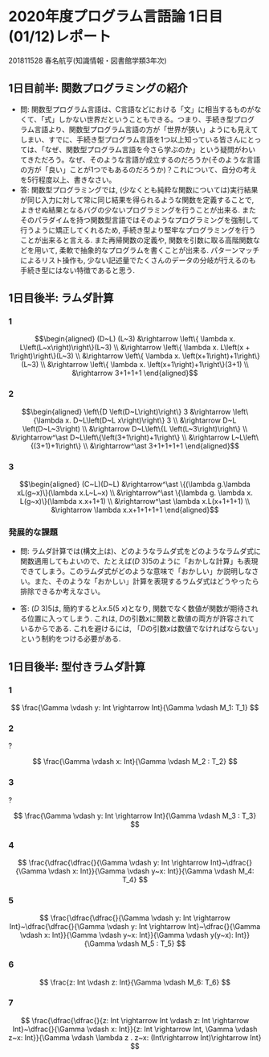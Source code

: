 # 2020年度プログラム言語論 1日目(01/12)レポート

201811528 春名航亨(知識情報・図書館学類3年次)

## 1日目前半: 関数プログラミングの紹介

- 問: 関数型プログラム言語は、C言語などにおける「文」に相当するものがなくて、「式」しかない世界だということもできる。つまり、手続き型プログラム言語より、関数型プログラム言語の方が「世界が狹い」ようにも見えてしまい、すでに、手続き型プログラム言語を1つ以上知っている皆さんにとっては、「なぜ、関数型プログラム言語を今さら学ぶのか」という疑問がわいてきただろう。なぜ、そのような言語が成立するのだろうか(そのような言語の方が「良い」ことが1つでもあるのだろうか)？これについて、自分の考えを5行程度以上、書きなさい。
- 答: 関数型プログラミングでは, (少なくとも純粋な関数については)実行結果が同じ入力に対して常に同じ結果を得られるような関数を定義することで, よきせぬ結果となるバグの少ないプログラミングを行うことが出来る. またそのパラダイムを持つ関数型言語ではそのようなプログラミングを強制して行うように矯正してくれるため, 手続き型より堅牢なプログラミングを行うことが出来ると言える. また再帰関数の定義や, 関数を引数に取る高階関数などを用いて, 柔軟で抽象的なプログラムを書くことが出来る. パターンマッチによるリスト操作も, 少ない記述量でたくさんのデータの分岐が行えるのも手続き型にはない特徴であると思う.

## 1日目後半: ラムダ計算

### 1

$$\begin{aligned}
(D~L) (L~3)
&\rightarrow \left\{ \lambda x. L\left(L~x\right)\right\}(L~3) \\
&\rightarrow \left\{ \lambda x. L\left(x + 1\right)\right\}(L~3) \\
&\rightarrow \left\{ \lambda x. \left(x+1\right)+1\right\}(L~3) \\
&\rightarrow \left\{ \lambda x. \left(x+1\right)+1\right\}(3+1) \\
&\rightarrow 3+1+1+1
\end{aligned}$$

### 2

$$\begin{aligned}
\left\{D \left(D~L\right)\right\} 3 &\rightarrow \left\{\lambda x. D~L\left(D~L x\right)\right\} 3 \\
&\rightarrow D~L \left(D~L~3\right) \\
&\rightarrow D~L\left\{L \left(L~3\right)\right\} \\
&\rightarrow^\ast D~L\left\{\left(3+1\right)+1\right\} \\
&\rightarrow L~L\left\{(3+1)+1\right\} \\
&\rightarrow^\ast 3+1+1+1+1
\end{aligned}$$

### 3

$$\begin{aligned}
(C~L)(D~L) &\rightarrow^\ast \{(\lambda g.\lambda xL(g~x)\}(\lambda x.L~L~x) \\
&\rightarrow^\ast \{\lambda g. \lambda x. L(g~x)\}(\lambda x.x+1+1) \\
&\rightarrow^\ast \lambda x.L(x+1+1+1) \\
&\rightarrow \lambda x.x+1+1+1+1
\end{aligned}$$

### 発展的な課題

- 問: ラムダ計算では(構文上は)、どのようなラムダ式をどのようなラムダ式に関数適用してもよいので、たとえば$(D~3) 5$のように「おかしな計算」も表現できてしまう。このラムダ式がどのような意味で「おかしい」か説明しなさい。また、そのような「おかしい」計算を表現するラムダ式はどうやったら排除できるか考えなさい。

- 答: $(D~3) 5$は, 簡約すると$\lambda x . 5(5~x)$となり, 関数でなく数値が関数が期待される位置に入ってしまう. これは, $D$の引数$x$に関数と数値の両方が許容されているからである. これを避けるには, 「$D$の引数$x$は数値でなければならない」という制約をつける必要がある.

## 1日目後半: 型付きラムダ計算

### 1

$$
\frac{\Gamma \vdash y: Int \rightarrow Int}{\Gamma \vdash M_1: T_1}
$$

### 2

?

$$
\frac{\Gamma \vdash x: Int}{\Gamma \vdash M_2 : T_2}
$$

### 3

?

$$
\frac{\Gamma \vdash y: Int \rightarrow Int}{\Gamma \vdash M_3 : T_3}
$$

### 4

$$
\frac{\dfrac{\dfrac{}{\Gamma \vdash y: Int \rightarrow Int}~\dfrac{}{\Gamma \vdash x: Int}}{\Gamma \vdash y~x: Int}}{\Gamma \vdash M_4: T_4}
$$

### 5

$$
\frac{\dfrac{\dfrac{}{\Gamma \vdash y: Int \rightarrow Int}~\dfrac{\dfrac{}{\Gamma \vdash y: Int \rightarrow Int}~\dfrac{}{\Gamma \vdash x: Int}}{\Gamma \vdash y~x: Int}}{\Gamma \vdash y(y~x): Int}}{\Gamma \vdash M_5 : T_5}
$$

### 6

$$
\frac{z: Int
 \vdash z: Int}{\Gamma \vdash M_6: T_6}
$$

### 7

$$
\frac{\dfrac{\dfrac{}{z: Int \rightarrow Int \vdash z: Int \rightarrow Int}~\dfrac{}{\Gamma \vdash x: Int}}{z: Int \rightarrow Int, \Gamma \vdash z~x: Int}}{\Gamma \vdash \lambda z . z~x: (Int\rightarrow Int)\rightarrow Int}
$$